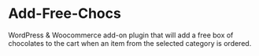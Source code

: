 # Add-Free-Chocs

WordPress & Woocommerce add-on plugin that will add a free box of chocolates
to the cart when an item from the selected category is ordered.
